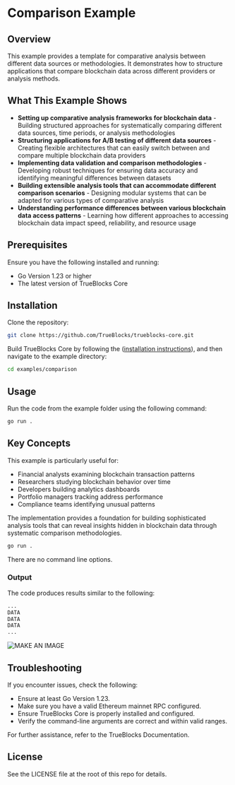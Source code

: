 # Comparison Example

## Overview

This example provides a template for comparative analysis between different data sources or methodologies. It demonstrates how to structure applications that compare blockchain data across different providers or analysis methods.

## What This Example Shows

- **Setting up comparative analysis frameworks for blockchain data** - Building structured approaches for systematically comparing different data sources, time periods, or analysis methodologies
- **Structuring applications for A/B testing of different data sources** - Creating flexible architectures that can easily switch between and compare multiple blockchain data providers
- **Implementing data validation and comparison methodologies** - Developing robust techniques for ensuring data accuracy and identifying meaningful differences between datasets
- **Building extensible analysis tools that can accommodate different comparison scenarios** - Designing modular systems that can be adapted for various types of comparative analysis
- **Understanding performance differences between various blockchain data access patterns** - Learning how different approaches to accessing blockchain data impact speed, reliability, and resource usage

## Prerequisites

Ensure you have the following installed and running:

- Go Version 1.23 or higher
- The latest version of TrueBlocks Core

## Installation

Clone the repository:

```bash
git clone https://github.com/TrueBlocks/trueblocks-core.git
```

Build TrueBlocks Core by following the ([installation instructions](https://trueblocks.io/docs/install/install-core/)), and then navigate to the example directory:

```bash
cd examples/comparison
```

## Usage

Run the code from the example folder using the following command:

```bash
go run .
```

## Key Concepts

This example is particularly useful for:

- Financial analysts examining blockchain transaction patterns
- Researchers studying blockchain behavior over time
- Developers building analytics dashboards
- Portfolio managers tracking address performance
- Compliance teams identifying unusual patterns

The implementation provides a foundation for building sophisticated analysis tools that can reveal insights hidden in blockchain data through systematic comparison methodologies.

```bash
go run .
```

There are no command line options.

### Output

The code produces results similar to the following:

```bash
...
DATA
DATA
DATA
...
```

![MAKE AN IMAGE](./IMAGE_NAME.png)

## Troubleshooting

If you encounter issues, check the following:

- Ensure at least Go Version 1.23.
- Make sure you have a valid Ethereum mainnet RPC configured.
- Ensure TrueBlocks Core is properly installed and configured.
- Verify the command-line arguments are correct and within valid ranges.

For further assistance, refer to the TrueBlocks Documentation.

## License

See the LICENSE file at the root of this repo for details.
